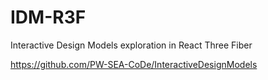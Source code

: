 # IDM-R3F

Interactive Design Models exploration in React Three Fiber

https://github.com/PW-SEA-CoDe/InteractiveDesignModels
